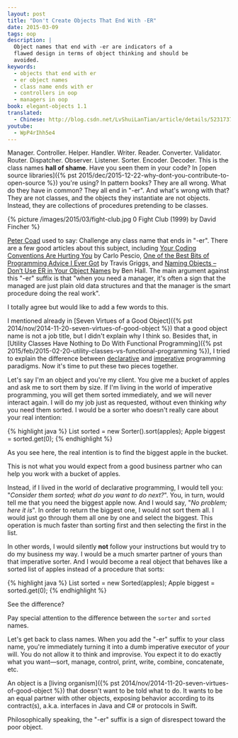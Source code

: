 ```yaml
---
layout: post
title: "Don't Create Objects That End With -ER"
date: 2015-03-09
tags: oop
description: |
  Object names that end with -er are indicators of a
  flawed design in terms of object thinking and should be
  avoided.
keywords:
  - objects that end with er
  - er object names
  - class name ends with er
  - controllers in oop
  - managers in oop
book: elegant-objects 1.1
translated:
  - Chinese: http://blog.csdn.net/LvShuiLanTian/article/details/52317370
youtube:
  - WpP4rIhh5e4
---
```


Manager. Controller. Helper. Handler. Writer. Reader. Converter. Validator.
Router. Dispatcher. Observer. Listener. Sorter. Encoder. Decoder.
This is the class names **hall of shame**. Have you seen them in your code?
In [open source libraries]({% pst 2015/dec/2015-12-22-why-dont-you-contribute-to-open-source %})
you're using? In pattern books? They are all wrong.
What do they have in common? They all end in "-er". And what's wrong with that?
They are not classes, and the objects they instantiate are not objects.
Instead, they are collections of procedures pretending to be classes.

<!--more-->

{% picture /images/2015/03/fight-club.jpg 0 Fight Club (1999) by David Fincher %}

[Peter Coad](http://en.wikipedia.org/wiki/Peter_Coad)
used to say: Challenge any class name that ends in "-er". There
are a few good articles about this subject, including
[Your Coding Conventions Are Hurting You](http://www.carlopescio.com/2011/04/your-coding-conventions-are-hurting-you.html)
by Carlo Pescio,
[One of the Best Bits of Programming Advice I Ever Got](http://objology.blogspot.com/2011/09/one-of-best-bits-of-programming-advice.html)
by Travis Griggs,
and [Naming Objects – Don’t Use ER in Your Object Names](http://www.benhallbenhall.com/2013/01/naming-objects-er-object-names/)
by Ben Hall.
The main argument against this "-er" suffix is that "when you need a manager,
it's often a sign that the managed are just plain old data structures
and that the manager is the smart procedure doing the real work".

I totally agree but would like to add a few words to this.

I mentioned already in [Seven Virtues of a Good Object]({% pst 2014/nov/2014-11-20-seven-virtues-of-good-object %})
that a good object name is not a job title, but I didn't explain why I think so.
Besides that, in [Utility Classes Have Nothing to Do With Functional Programming]({% pst 2015/feb/2015-02-20-utility-classes-vs-functional-programming %}),
I tried to explain the difference between
[declarative](http://en.wikipedia.org/wiki/Declarative_programming) and
[imperative](http://en.wikipedia.org/wiki/Imperative_programming) programming paradigms.
Now it's time to put these two pieces together.

Let's say I'm an object and you're my client. You give me a bucket of apples
and ask me to sort them by size. If I'm living in the world of imperative programming,
you will get them sorted immediately, and we will never interact again.
I will do my job just as requested, without even thinking _why_ you need
them sorted. I would be a sorter who doesn't really care about your real intention:

{% highlight java %}
List<Apple> sorted = new Sorter().sort(apples);
Apple biggest = sorted.get(0);
{% endhighlight %}

As you see here, the real intention is to find the biggest apple in the bucket.

This is not what you would expect from a good business partner
who can help you work with a bucket of apples.

Instead, if I lived in the world of declarative programming, I would
tell you: "_Consider them sorted; what do you want to do next?_". You, in turn,
would tell me that you need the biggest apple now. And I would say,
"_No problem; here it is_". In order to return the biggest one, I would not
sort them all. I would just go through them all one by one and select the
biggest. This operation is much faster than sorting first and then selecting
the first in the list.

In other words, I would silently **not** follow your instructions but would
try to do my business my way. I would be a much smarter partner of yours
than that imperative sorter. And I would become a real object that behaves
like a sorted list of apples instead of a procedure that sorts:

{% highlight java %}
List<Apple> sorted = new Sorted(apples);
Apple biggest = sorted.get(0);
{% endhighlight %}

See the difference?

Pay special attention to the difference between the `sorter` and `sorted` names.

Let's get back to class names. When you add the "-er" suffix to your class name,
you're immediately turning it into a dumb imperative executor of _your_ will.
You do not allow it to think and improvise. You expect it to do exactly
what you want&mdash;sort, manage, control, print, write, combine, concatenate, etc.

An object is a [living organism]({% pst 2014/nov/2014-11-20-seven-virtues-of-good-object %})
that doesn't want to be told what to do. It wants to be an equal partner with
other objects, exposing behavior according to its contract(s), a.k.a.
interfaces in Java and C# or protocols in Swift.

Philosophically speaking, the "-er" suffix is a sign of disrespect toward the poor object.
